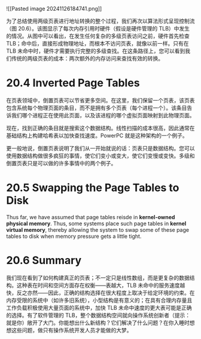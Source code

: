 ![[Pasted image 20241126184741.png]]


为了总结使用两级页表进行地址转换的整个过程，我们再次以算法形式呈现控制流（图 20.6）。该图显示了每次内存引用时硬件（假设是硬件管理的 TLB）中发生的情况。从图中可以看出，在发生任何复杂的多级页表访问之前，硬件首先检查 TLB；命中后，直接形成物理地址，而根本不访问页表，就像以前一样。只有在 TLB 未命中时，硬件才需要执行完整的多级查找。在这条路径上，您可以看到我们传统的两级页表的成本：两次额外的内存访问来查找有效的转换。

# 20.4 Inverted Page Tables
在页表领域中，倒置页表可以节省更多空间。在这里，我们保留一个页表，该页表包含系统每个物理页面的条目，而不是拥有多个页表（每个进程一个）。该条目告诉我们哪个进程正在使用此页面，以及该进程的哪个虚拟页面映射到此物理页面。

现在，找到正确的条目就是搜索这个数据结构。线性扫描的成本很高，因此通常在基础结构上构建哈希表以加快查找速度。PowerPC 就是这种架构的一个例子。

更一般地说，倒置页表说明了我们从一开始就说的话：页表只是数据结构。您可以使用数据结构做很多疯狂的事情，使它们变小或变大，使它们变慢或变快。多级和倒置页表只是可以做的许多事情中的两个例子。

# 20.5 Swapping the Page Tables  to Disk
Thus far, we have assumed that page tables reisde in **kernel-owned physical memory**. Thus, some systems place such page tables in **kernel virtual memory**, thereby allowing the system to swap some of these page tables to disk when memory pressure gets a little tight.

# 20.6 Summary
我们现在看到了如何构建真正的页表；不一定只是线性数组，而是更复杂的数据结构。这种表在时间和空间方面存在权衡——表越大，TLB 未命中的服务速度越快，反之亦然——因此，正确的结构选择在很大程度上取决于给定环境的约束。在内存受限的系统中（如许多旧系统），小型结构是有意义的；在具有合理内存量且工作负载积极使用大量页面的系统中，加快 TLB 未命中速度的更大表可能是正确的选择。有了软件管理的 TLB，整个数据结构空间就向操作系统创新者（提示：就是你）敞开了大门。你能想出什么新结构？它们解决了什么问题？在你入睡时想想这些问题，做只有操作系统开发人员才能做的大梦。
